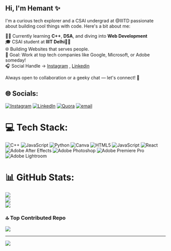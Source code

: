## Hi, I'm Hemant ✨

I'm  a curious tech explorer and a CSAI undergrad at @IIITD passionate about building cool things with code. Here's a bit about me:<br/>

👨‍💻 Currently learning **C++**, **DSA**, and diving into **Web Development**<br/>
🎓 CSAI student at **IIIT Delhi**🧠💼<br/>
🌐 Building Websites that serves people.<br/>
🎯 Goal: Work at top tech companies like Google, Microsoft, or Adobe someday!<br/>
🎧 Social Handle -> [Instagram](https://www.instagram.com/the.hemant_797/)  , [Linkedin](https://www.linkedin.com/in/iamhemantmeena/)<br/>

Always open to collaboration or a geeky chat — let's connect! 🚀<br/>


## 🌐 Socials:
[![Instagram](https://img.shields.io/badge/Instagram-%23E4405F.svg?logo=Instagram&logoColor=white)](https://instagram.com/the.hemant_797) [![LinkedIn](https://img.shields.io/badge/LinkedIn-%230077B5.svg?logo=linkedin&logoColor=white)](https://linkedin.com/in/iamhemantmeena) [![Quora](https://img.shields.io/badge/Quora-%23B92B27.svg?logo=Quora&logoColor=white)](https://quora.com/profile/Hemant-Meena-523) [![email](https://img.shields.io/badge/Email-D14836?logo=gmail&logoColor=white)](mailto:meenahemant941@gmail.com) 

# 💻 Tech Stack:
![C++](https://img.shields.io/badge/c++-%2300599C.svg?style=for-the-badge&logo=c%2B%2B&logoColor=white) ![JavaScript](https://img.shields.io/badge/javascript-%23323330.svg?style=for-the-badge&logo=javascript&logoColor=%23F7DF1E) ![Python](https://img.shields.io/badge/python-3670A0?style=for-the-badge&logo=python&logoColor=ffdd54) ![Canva](https://img.shields.io/badge/Canva-%2300C4CC.svg?style=for-the-badge&logo=Canva&logoColor=white) ![HTML5](https://img.shields.io/badge/html5-%23E34F26.svg?style=for-the-badge&logo=html5&logoColor=white) ![JavaScript](https://img.shields.io/badge/javascript-%23323330.svg?style=for-the-badge&logo=javascript&logoColor=%23F7DF1E) ![React](https://img.shields.io/badge/react-%2320232a.svg?style=for-the-badge&logo=react&logoColor=%2361DAFB) ![Adobe After Effects](https://img.shields.io/badge/Adobe%20After%20Effects-9999FF.svg?style=for-the-badge&logo=Adobe%20After%20Effects&logoColor=white) ![Adobe Photoshop](https://img.shields.io/badge/adobe%20photoshop-%2331A8FF.svg?style=for-the-badge&logo=adobe%20photoshop&logoColor=white) ![Adobe Premiere Pro](https://img.shields.io/badge/Adobe%20Premiere%20Pro-9999FF.svg?style=for-the-badge&logo=Adobe%20Premiere%20Pro&logoColor=white) ![Adobe Lightroom](https://img.shields.io/badge/Adobe%20Lightroom-31A8FF.svg?style=for-the-badge&logo=Adobe%20Lightroom&logoColor=white)
# 📊 GitHub Stats:
![](https://github-readme-stats.vercel.app/api?username=itssshemant&theme=react&hide_border=false&include_all_commits=false&count_private=false)<br/>
![](https://nirzak-streak-stats.vercel.app/?user=itssshemant&theme=react&hide_border=false)<br/>
![](https://github-readme-stats.vercel.app/api/top-langs/?username=itssshemant&theme=react&hide_border=false&include_all_commits=false&count_private=false&layout=compact)

### 🔝 Top Contributed Repo
![](https://github-contributor-stats.vercel.app/api?username=itssshemant&limit=5&theme=react&combine_all_yearly_contributions=true)

---
[![](https://visitcount.itsvg.in/api?id=itssshemant&icon=0&color=0)](https://visitcount.itsvg.in)

<!-- Proudly created with GPRM ( https://gprm.itsvg.in ) -->
